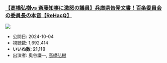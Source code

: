 ### [【高橋弘樹vs 斎藤知事に激怒の議員】兵庫県告発文書！百条委員会の委員長の本音【ReHacQ】](https://www.youtube.com/watch?v=uY0Jmw4wR7Y)
[![](https://img.youtube.com/vi/uY0Jmw4wR7Y/sddefault.jpg)](https://www.youtube.com/watch?v=uY0Jmw4wR7Y)
-   公開日: 2024-10-04
-   視聴数: 1,692,414
-   **いいね数: 21,110**
-   出演者: 奥谷謙一, [高橋弘樹](/rehacq_fan/people/高橋弘樹 "wikilink")
